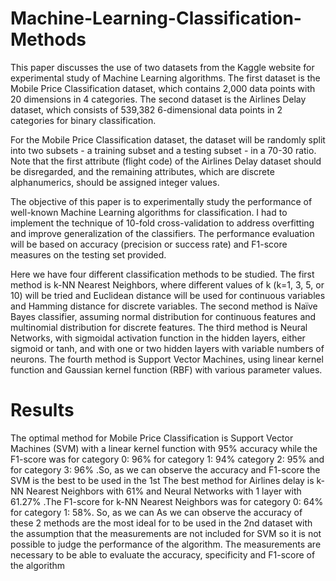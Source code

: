 # Machine-Learning-Classification-Methods

This paper discusses the use of two datasets from the Kaggle website for experimental study of Machine Learning algorithms. The first dataset is the Mobile Price Classification dataset, which contains 2,000 data points with 20 dimensions in 4 categories. The second dataset is the Airlines Delay dataset, which consists of 539,382 6-dimensional data points in 2 categories for binary classification.

For the Mobile Price Classification dataset, the dataset will be randomly split into two subsets - a training subset and a testing subset - in a 70-30 ratio. Note that the first attribute (flight code) of the Airlines Delay dataset should be disregarded, and the remaining attributes, which are discrete alphanumerics, should be assigned integer values.

The objective of this paper is to experimentally study the performance of well-known Machine Learning algorithms for classification. I had to implement the technique of 10-fold cross-validation to address overfitting and improve generalization of the classifiers. The performance evaluation will be based on accuracy (precision or success rate) and F1-score measures on the testing set provided.

Here we have four different classification methods to be studied. The first method is k-NN Nearest Neighbors, where different values of k (k=1, 3, 5, or 10) will be tried and Euclidean distance will be used for continuous variables and Hamming distance for discrete variables. The second method is Naïve Bayes classifier, assuming normal distribution for continuous features and multinomial distribution for discrete features. The third method is Neural Networks, with sigmoidal activation function in the hidden layers, either sigmoid or tanh, and with one or two hidden layers with variable numbers of neurons. The fourth method is Support Vector Machines, using linear kernel function and Gaussian kernel function (RBF) with various parameter values.

# Results

The optimal method for Mobile Price Classification is Support Vector Machines
(SVM) with a linear kernel function with 95% accuracy while the F1-score was for category 0: 96% for category 1: 94% category 2: 95% and for category 3: 96% .So, as we can observe the accuracy and F1-score the SVM is the best to be used in the 1st
The best method for Airlines delay is k-NN Nearest Neighbors with 61% and Neural Networks with 1 layer with 61.27% .The F1-score for k-NN Nearest Neighbors was for category 0: 64% for category 1: 58%. So, as we can As we can observe the accuracy of these 2 methods are the most ideal for to be used in the 2nd
dataset with the assumption that the measurements are not included 
for SVM so it is not possible to judge the performance of the algorithm. The measurements are necessary to be able to evaluate the accuracy, specificity and F1-score of the algorithm
